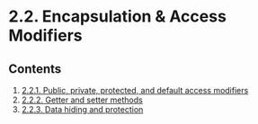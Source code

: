 # 2.2. Encapsulation & Access Modifiers

## Contents

1. [2.2.1. Public, private, protected, and default access modifiers](README_2.2.1.md)
2. [2.2.2. Getter and setter methods](README_2.2.2.md)
3. [2.2.3. Data hiding and protection](README_2.2.3.md)